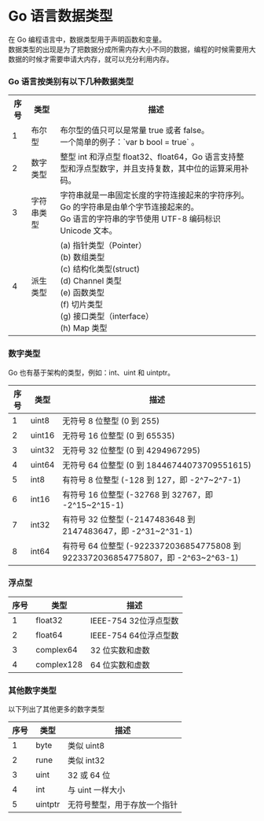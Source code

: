 
# Go 语言数据类型

在 Go 编程语言中，数据类型用于声明函数和变量。  
数据类型的出现是为了把数据分成所需内存大小不同的数据，编程的时候需要用大数据的时候才需要申请大内存，就可以充分利用内存。  

### Go 语言按类别有以下几种数据类型

<table>
<tr><th>序号</th><th>类型</th><th>描述</th></tr>
<tr><td>1</td><td>布尔型</td><td>布尔型的值只可以是常量 true 或者 false。
    <br/>一个简单的例子：`var b bool = true` 。</td></tr>
<tr><td>2</td><td>数字类型</td><td>整型 int 和浮点型 float32、float64，Go 语言支持整型和浮点型数字，并且支持复数，其中位的运算采用补码。</td></tr>
<tr><td>3</td><td>字符串类型</td><td>	字符串就是一串固定长度的字符连接起来的字符序列。
    <br/>Go 的字符串是由单个字节连接起来的。
    <br/>Go 语言的字符串的字节使用 UTF-8 编码标识 Unicode 文本。
</td></tr>
<tr><td>4</td><td>派生类型</td><td>
(a) 指针类型（Pointer）<br/>
(b) 数组类型<br/>
(c) 结构化类型(struct)<br/>
(d) Channel 类型<br/>
(e) 函数类型<br/>
(f) 切片类型<br/>
(g) 接口类型（interface）<br/>
(h) Map 类型<br/>
</td></tr>
</table>


### 数字类型
Go 也有基于架构的类型，例如：int、uint 和 uintptr。

序号|	类型|	描述
--|--|--
1|	uint8|	无符号 8 位整型 (0 到 255)
2|	uint16|	无符号 16 位整型 (0 到 65535)
3|	uint32|	无符号 32 位整型 (0 到 4294967295)
4|	uint64|	无符号 64 位整型 (0 到 18446744073709551615)
5|	int8|	有符号 8 位整型 (-128 到 127，即 -2^7~2^7-1)
6|	int16|	有符号 16 位整型 (-32768 到 32767，即 -2^15~2^15-1)
7|	int32|	有符号 32 位整型 (-2147483648 到 2147483647，即 -2^31~2^31-1)
8|	int64|	有符号 64 位整型 (-9223372036854775808 到 9223372036854775807，即 -2^63~2^63-1)


### 浮点型

序号|	类型|	描述
--|--|--
1|	float32|	IEEE-754 32位浮点型数
2|	float64|	IEEE-754 64位浮点型数
3|	complex64|	32 位实数和虚数
4|	complex128|	64 位实数和虚数


### 其他数字类型
以下列出了其他更多的数字类型

序号|	类型|	描述
--|--|--
1|	byte|	类似 uint8
2|	rune|	类似 int32
3|	uint|	32 或 64 位
4|	int|	与 uint 一样大小
5|	uintptr|	无符号整型，用于存放一个指针

